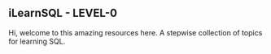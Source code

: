 ## iLearnSQL - LEVEL-0
Hi, welcome to this amazing resources here. A stepwise collection of topics for learning SQL.